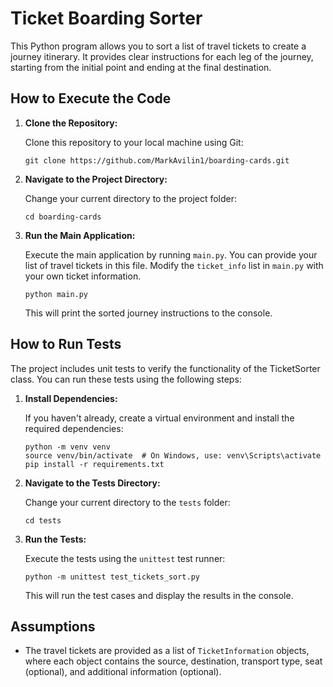 # Ticket Boarding Sorter

This Python program allows you to sort a list of travel tickets to create a journey itinerary. It provides clear instructions for each leg of the journey, starting from the initial point and ending at the final destination.

## How to Execute the Code

1. **Clone the Repository:**

   Clone this repository to your local machine using Git:

   ```shell
   git clone https://github.com/MarkAvilin1/boarding-cards.git
   ```

2. **Navigate to the Project Directory:**

   Change your current directory to the project folder:

   ```shell
   cd boarding-cards
   ```

3. **Run the Main Application:**

   Execute the main application by running `main.py`. You can provide your list of travel tickets in this file. Modify the `ticket_info` list in `main.py` with your own ticket information.

   ```shell
   python main.py
   ```

   This will print the sorted journey instructions to the console.

## How to Run Tests

The project includes unit tests to verify the functionality of the TicketSorter class. You can run these tests using the following steps:

1. **Install Dependencies:**

   If you haven't already, create a virtual environment and install the required dependencies:

   ```shell
   python -m venv venv
   source venv/bin/activate  # On Windows, use: venv\Scripts\activate
   pip install -r requirements.txt
   ```

2. **Navigate to the Tests Directory:**

   Change your current directory to the `tests` folder:

   ```shell
   cd tests
   ```

3. **Run the Tests:**

   Execute the tests using the `unittest` test runner:

   ```shell
   python -m unittest test_tickets_sort.py
   ```

   This will run the test cases and display the results in the console.

## Assumptions

- The travel tickets are provided as a list of `TicketInformation` objects, where each object contains the source, destination, transport type, seat (optional), and additional information (optional).
